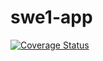 # swe1-app

[![Coverage Status](https://coveralls.io/repos/github/ttk14/swe1-app/badge.svg?branch=main)](https://coveralls.io/github/ttk14/swe1-app?branch=main)
